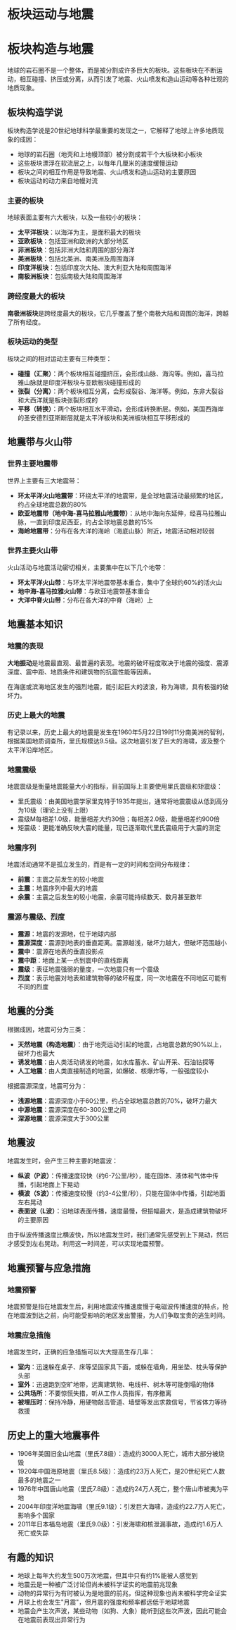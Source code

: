 # 板块运动与地震

# 板块构造与地震

地球的岩石圈不是一个整体，而是被分割成许多巨大的板块。这些板块在不断运动，相互碰撞、挤压或分离，从而引发了地震、火山喷发和造山运动等各种壮观的地质现象。

## 板块构造学说

板块构造学说是20世纪地球科学最重要的发现之一，它解释了地球上许多地质现象的成因：
- 地球的岩石圈（地壳和上地幔顶部）被分割成若干个大板块和小板块
- 这些板块漂浮在软流层之上，以每年几厘米的速度缓慢运动
- 板块之间的相互作用是导致地震、火山喷发和造山运动的主要原因
- 板块运动的动力来自地幔对流

### 主要的板块

地球表面主要有六大板块，以及一些较小的板块：
- **太平洋板块**：以海洋为主，是面积最大的板块
- **亚欧板块**：包括亚洲和欧洲的大部分地区
- **非洲板块**：包括非洲大陆和周围的部分海洋
- **美洲板块**：包括北美洲、南美洲及周围海洋
- **印度洋板块**：包括印度次大陆、澳大利亚大陆和周围海洋
- **南极洲板块**：包括南极大陆和周围海洋

### 跨经度最大的板块

**南极洲板块**是跨经度最大的板块，它几乎覆盖了整个南极大陆和周围的海洋，跨越了所有经度。

### 板块运动的类型

板块之间的相对运动主要有三种类型：
- **碰撞（汇聚）**：两个板块相互碰撞挤压，会形成山脉、海沟等。例如，喜马拉雅山脉就是印度洋板块与亚欧板块碰撞形成的
- **张裂（分离）**：两个板块相互分离，会形成裂谷、海洋等。例如，东非大裂谷和大西洋就是板块张裂形成的
- **平移（转换）**：两个板块相互水平滑动，会形成转换断层。例如，美国西海岸的圣安德烈亚斯断层就是太平洋板块和美洲板块相互平移形成的

## 地震带与火山带

### 世界主要地震带

世界上主要有三大地震带：
- **环太平洋火山地震带**：环绕太平洋的地震带，是全球地震活动最频繁的地区，约占全球地震总数的80%
- **欧亚地震带（地中海-喜马拉雅山地震带）**：从地中海向东延伸，经喜马拉雅山脉，一直到印度尼西亚，约占全球地震总数的15%
- **海岭地震带**：分布在各大洋的海岭（海底山脉）附近，地震活动相对较弱

### 世界主要火山带

火山活动与地震活动密切相关，主要集中在以下几个地带：
- **环太平洋火山带**：与环太平洋地震带基本重合，集中了全球约60%的活火山
- **地中海-喜马拉雅火山带**：与欧亚地震带基本重合
- **大洋中脊火山带**：分布在各大洋的中脊（海岭）上

## 地震基本知识

### 地震的表现

**大地振动**是地震最直观、最普遍的表现。地震的破坏程度取决于地震的强度、震源深度、震中距、地质条件和建筑物的抗震性能等因素。

在海底或滨海地区发生的强烈地震，能引起巨大的波浪，称为海啸，具有极强的破坏力。

### 历史上最大的地震

有记录以来，历史上最大的地震是发生在1960年5月22日19时11分南美洲的智利，根据美国地质调查所，里氏规模达9.5级。这次地震引发了巨大的海啸，波及整个太平洋沿岸地区。

### 地震震级

地震震级是衡量地震能量大小的指标，目前国际上主要使用里氏震级和矩震级：
- 里氏震级：由美国地震学家里克特于1935年提出，通常将地震震级从低到高分为10级（理论上没有上限）
- 震级M每相差1.0级，能量相差大约30倍；每相差2.0级，能量相差约900倍
- 矩震级：更能准确反映大震的能量，现已逐渐取代里氏震级用于大震的测定

### 地震序列

地震活动通常不是孤立发生的，而是有一定的时间和空间分布规律：
- **前震**：主震之前发生的较小地震
- **主震**：地震序列中最大的地震
- **余震**：主震之后发生的较小地震，余震可能持续数天、数月甚至数年

### 震源与震级、烈度

- **震源**：地震的发源地，位于地球内部
- **震源深度**：震源到地表的垂直距离。震源越浅，破坏力越大，但破坏范围越小
- **震中**：震源在地表的垂直投影点
- **震中距**：地面上某一点到震中的直线距离
- **震级**：表征地震强弱的量度，一次地震只有一个震级
- **烈度**：表示地震对地表和建筑物等的破坏程度，同一次地震在不同地区可能有不同的烈度

## 地震的分类

根据成因，地震可分为三类：
- **天然地震（构造地震）**：由于地壳运动引起的地震，占地震总数的90%以上，破坏力也最大
- **诱发地震**：由人类活动诱发的地震，如水库蓄水、矿山开采、石油钻探等
- **人工地震**：由人类直接制造的地震，如爆破、核爆炸等，一般强度较小

根据震源深度，地震可分为：
- **浅源地震**：震源深度小于60公里，约占全球地震总数的70%，破坏力最大
- **中源地震**：震源深度在60-300公里之间
- **深源地震**：震源深度大于300公里

## 地震波

地震发生时，会产生三种主要的地震波：
- **纵波（P波）**：传播速度较快（约6-7公里/秒），能在固体、液体和气体中传播，引起地面上下晃动
- **横波（S波）**：传播速度较慢（约3-4公里/秒），只能在固体中传播，引起地面左右晃动
- **表面波（L波）**：沿地球表面传播，速度最慢，但振幅最大，是造成建筑物破坏的主要原因

由于纵波传播速度比横波快，所以地震发生时，我们通常先感受到上下晃动，然后才感受到左右晃动。利用这一时间差，可以实现地震预警。

## 地震预警与应急措施

### 地震预警

地震预警是指在地震发生后，利用地震波传播速度慢于电磁波传播速度的特点，抢在地震波到达之前，向可能受影响的地区发出警报，为人们争取宝贵的逃生时间。

### 地震应急措施

地震发生时，正确的应急措施可以大大提高生存几率：
- **室内**：迅速躲在桌子、床等坚固家具下面，或躲在墙角，用坐垫、枕头等保护头部
- **室外**：迅速跑到空旷地带，远离建筑物、电线杆、树木等可能倒塌的物体
- **公共场所**：不要惊慌失措，听从工作人员指挥，有序撤离
- **被埋压时**：保持冷静，用硬物敲击管道、墙壁等发出求救信号，节省体力等待救援

## 历史上的重大地震事件

- 1906年美国旧金山地震（里氏7.8级）：造成约3000人死亡，城市大部分被烧毁
- 1920年中国海原地震（里氏8.5级）：造成约23万人死亡，是20世纪死亡人数最多的地震之一
- 1976年中国唐山地震（里氏7.8级）：造成约24万人死亡，整个唐山市被夷为平地
- 2004年印度洋地震海啸（里氏9.1级）：引发巨大海啸，造成约22.7万人死亡，影响多个国家
- 2011年日本福岛地震（里氏9.0级）：引发海啸和核泄漏事故，造成约1.6万人死亡或失踪

## 有趣的知识

- 地球上每年大约发生500万次地震，但其中只有约1%能被人感觉到
- 地震云是一种被广泛讨论但尚未被科学证实的地震前兆现象
- 动物的异常行为有时被认为是地震的前兆，但这种现象也尚未被科学完全证实
- 月球上也会发生"月震"，但月震的强度和频率都远低于地球地震
- 地震会产生次声波，某些动物（如狗、大象）能听到这些次声波，因此可能会在地震前表现出异常行为